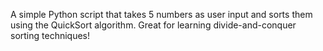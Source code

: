 A simple Python script that takes 5 numbers as user input and sorts them using the QuickSort algorithm. Great for learning divide-and-conquer sorting techniques!
